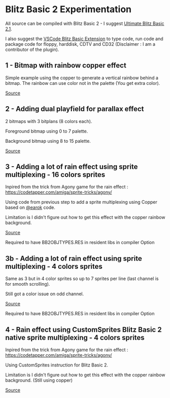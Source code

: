 # Blitz Basic 2 Experimentation

All source can be compiled with Blitz Basic 2 - I suggest [Ultimate Blitz Basic 2.1]([Source](1-background-with-rainbowcopper.bba)).

I also suggest the [VSCode Blitz Basic Extension](https://marketplace.visualstudio.com/items?itemName=mickgyver.amiga-blitzbasic2) to type code, run code and package code for floppy, harddisk, CDTV and CD32 (Disclaimer : I am a contributor of the plugin).

## 1 - Bitmap with rainbow copper effect

Simple example using the copper to generate a vertical rainbow behind a bitmap. The rainbow can use color not in the palette (You get extra color).

[Source](1-background-with-rainbowcopper.bba)

## 2 - Adding dual playfield for parallax effect

2 bitmaps with 3 bitplans (8 colors each).

Foreground bitmap using 0 to 7 palette.

Background bitmap using 8 to 15 palette.

[Source](2-adding-dual-payfield.bba)

## 3 - Adding a lot of rain effect using sprite multiplexing - 16 colors sprites

Inpired from the trick from Agony game for the rain effect : https://codetapper.com/amiga/sprite-tricks/agony/

Using code from previous step to add a sprite multiplexing using Copper based on [@earok](https://github.com/earok/BlitzBasicDemos/blob/master/SpriteMultiplex/main.bb) code.

Limitation is I didn't figure out how to get this effect with the copper rainbow background.

[Source](3-adding-rain-sprites-multiplexing-copper.bba)

Required to have BB2OBJTYPES.RES in resident libs in compiler Option

## 3b - Adding a lot of rain effect using sprite multiplexing - 4 colors sprites

Same as 3 but in 4 color sprites so up to 7 sprites per line (last channel is for smooth scrolling).

Still got a color issue on odd channel.

[Source](3b-adding-rain-sprites-multiplexing-copper-4colorsprite.bba)

Required to have BB2OBJTYPES.RES in resident libs in compiler Option

## 4 - Rain effect using CustomSprites Blitz Basic 2 native sprite multiplexing - 4 colors sprites

Inpired from the trick from Agony game for the rain effect : https://codetapper.com/amiga/sprite-tricks/agony/

Using CustomSprites instruction for Blitz Basic 2.

Limitation is I didn't figure out how to get this effect with the copper rainbow background. (Still using copper)

[Source](4-adding-rain-sprites-multiplexing-customsprites.bba)